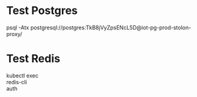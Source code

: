 # Test Postgres
psql -Atx postgresql://postgres:TkB8jVyZpsENcL5D@iot-pg-prod-stolon-proxy/  
  
# Test Redis  
kubectl exec  
redis-cli  
auth <pass>